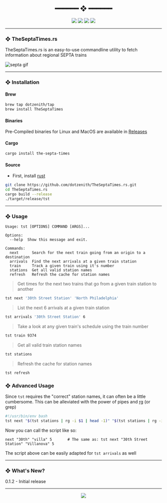 <h2 align="center"> ━━━━━━  ❖  ━━━━━━ </h2>

<!-- BADGES -->
<div align="center">
   <p></p>
   
   <img src="https://img.shields.io/github/stars/dotzenith/TheSeptaTimes.rs?color=F8BD96&labelColor=302D41&style=for-the-badge">   

   <img src="https://img.shields.io/github/forks/dotzenith/TheSeptaTimes.rs?color=DDB6F2&labelColor=302D41&style=for-the-badge">   

   <img src="https://img.shields.io/github/repo-size/dotzenith/TheSeptaTimes.rs?color=ABE9B3&labelColor=302D41&style=for-the-badge">
   
   <img src="https://img.shields.io/github/commit-activity/y/dotzenith/TheSeptaTimes.rs?color=96CDFB&labelColor=302D41&style=for-the-badge&label=COMMITS"/>
   <br>
</div>

<p/>

---

### ❖ TheSeptaTimes.rs

TheSeptaTimes.rs is an easy-to-use commandline utility to fetch information about regional SEPTA trains

  <img src="https://github.com/dotzenith/dotzenith/blob/main/assets/TheSeptaTimes/septa.gif" alt="septa gif">

---

### ❖ Installation

#### Brew
```sh
brew tap dotzenith/tap
brew install TheSeptaTimes
```

#### Binaries
Pre-Compiled binaries for Linux and MacOS are available in [Releases](https://github.com/dotzenith/TheSeptaTimes.rs/releases)

#### Cargo
```sh
cargo install the-septa-times
```

#### Source
- First, install [rust](https://rustup.rs/)
```sh
git clone https://github.com/dotzenith/TheSeptaTimes.rs.git
cd TheSeptaTimes.rs
cargo build --release
./target/release/tst
```

---

### ❖ Usage

```
Usage: tst [OPTIONS] COMMAND [ARGS]...

Options:
  --help  Show this message and exit.

Commands:
  next      Search for the next train going from an origin to a destination
  arrivals  Find the next arrivals at a given train station
  train     Track a given train using it's number
  stations  Get all valid station names
  refresh   Refresh the cache for station names
```

> Get times for the next two trains that go from a given train station to another
```sh
tst next '30th Street Station' 'North Philadelphia'
```

> List the next 6 arrivals at a given train station
```sh
tst arrivals '30th Street Station' 6
```

> Take a look at any given train's schedule using the train number
```sh
tst train 9374
```

> Get all valid train station names
```sh
tst stations
```

> Refresh the cache for station names
```sh
tst refresh
```

### ❖ Advanced Usage

Since `tst` requires the "correct" station names, it can often be a little cumbersome. This can be alleviated with the power of pipes and [rg](https://github.com/BurntSushi/ripgrep) (or grep)

```bash
#!/usr/bin/env bash
tst next "$(tst stations | rg -i $1 | head -1)" "$(tst stations | rg -i $2 | head -1)" $3
```

Now you can call the script like so:
```
next "30th" "villa" 5       # The same as: tst next "30th Street Station" "Villanova" 5
```

The script above can be easily adapted for `tst arrivals` as well

---

### ❖ What's New? 
0.1.2 - Initial release

---

<div align="center">

   <img src="https://img.shields.io/static/v1.svg?label=License&message=MIT&color=F5E0DC&labelColor=302D41&style=for-the-badge">

</div>
